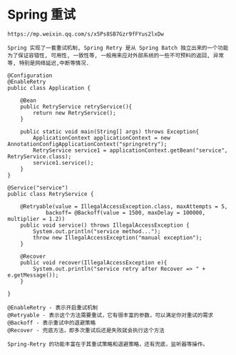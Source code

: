# Spring 重试

    https://mp.weixin.qq.com/s/x5Ps8SB7Gzr9fFYus2lxDw

    Spring 实现了一套重试机制, Spring Retry 是从 Spring Batch 独立出来的一个功能
    为了保证容错性, 可用性, 一致性等, 一般用来应对外部系统的一些不可预料的返回, 异常 等, 特别是网络延迟,中断等情况.

    @Configuration
    @EnableRetry
    public class Application {
    
        @Bean
        public RetryService retryService(){
            return new RetryService();
        }
    
        public static void main(String[] args) throws Exception{
            ApplicationContext applicationContext = new AnnotationConfigApplicationContext("springretry");
            RetryService service1 = applicationContext.getBean("service", RetryService.class);
            service1.service();
        }
    }
    
    @Service("service")
    public class RetryService {
    
        @Retryable(value = IllegalAccessException.class, maxAttempts = 5,
                backoff= @Backoff(value = 1500, maxDelay = 100000, multiplier = 1.2))
        public void service() throws IllegalAccessException {
            System.out.println("service method...");
            throw new IllegalAccessException("manual exception");
        }
    
        @Recover
        public void recover(IllegalAccessException e){
            System.out.println("service retry after Recover => " + e.getMessage());
        }
    
    }

    @EnableRetry - 表示开启重试机制 
    @Retryable - 表示这个方法需要重试，它有很丰富的参数，可以满足你对重试的需求 
    @Backoff - 表示重试中的退避策略 
    @Recover - 兜底方法，即多次重试后还是失败就会执行这个方法

    Spring-Retry 的功能丰富在于其重试策略和退避策略，还有兜底，监听器等操作。